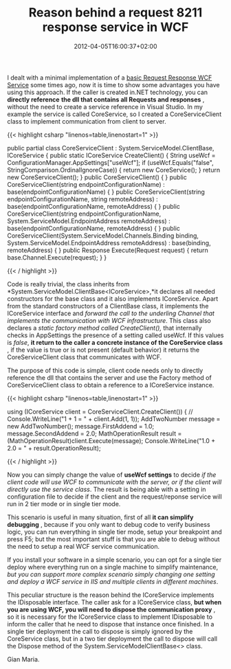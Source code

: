 ﻿---
title: "Reason behind a request 8211 response service in WCF"
description: ""
date: 2012-04-05T16:00:37+02:00
draft: false
tags: [Architecture,Wcf]
categories: [Software Architecture]
---
I dealt with a minimal implementation of a [basic Request Response WCF Service](http://www.codewrecks.com/blog/index.php/2012/03/12/basic-request-response-wcf-service/) some times ago, now it is time to show some advantages you have using this approach. If the caller is created in.NET technology, you can  **directly reference**  **the dll that contains all Requests and responses** , without the need to create a service reference in Visual Studio. In my example the service is called CoreService, so I created a CoreServiceClient class to implement communication from client to server.

{{< highlight csharp "linenos=table,linenostart=1" >}}


public partial class CoreServiceClient :
    System.ServiceModel.ClientBase<ICoreService>, ICoreService
{
    public static ICoreService CreateClient() {
        String useWcf = ConfigurationManager.AppSettings["useWcf"];
        if (useWcf.Equals("false", StringComparison.OrdinalIgnoreCase)) {
            return new CoreService();
        }
        return new CoreServiceClient();
    }
    public CoreServiceClient()
    {
    }
    public CoreServiceClient(string endpointConfigurationName) :
        base(endpointConfigurationName)
    {
    }
    public CoreServiceClient(string endpointConfigurationName, string remoteAddress) :
        base(endpointConfigurationName, remoteAddress)
    {
    }
    public CoreServiceClient(string endpointConfigurationName, System.ServiceModel.EndpointAddress remoteAddress) :
        base(endpointConfigurationName, remoteAddress)
    {
    }
    public CoreServiceClient(System.ServiceModel.Channels.Binding binding, System.ServiceModel.EndpointAddress remoteAddress) :
        base(binding, remoteAddress)
    {
    }
    public Response Execute(Request request)
    {
        return base.Channel.Execute(request);
    }
}

{{< / highlight >}}

Code is really trivial, the class inherits from *System.ServiceModel.ClientBase&lt;ICoreService&gt;,*it declares all needed constructors for the base class and it also implements ICoreService. Apart from the standard constructors of a ClientBase class, it implements the ICoreService interface and *forward the call to the underling Channel that implements the communication with WCF infrastructure*. This class also declares a *static factory method called CreateClient(),* that internally checks in AppSettings the presence of a setting called useWcf. If this values is *false*,  **it return to the caller a concrete instance of the CoreService class** , if the value is true or is not present (default behavior) it returns the CoreServiceClient class that communicates with WCF.

The purpose of this code is simple, client code needs only to directly reference the dll that contains the server and use the Factory method of CoreServiceClient class to obtain a reference to a ICoreService instance.

{{< highlight csharp "linenos=table,linenostart=1" >}}


using (ICoreService client = CoreServiceClient.CreateClient())
{
    // Console.WriteLine("1 + 1 = " + client.Add(1, 1));
    AddTwoNumber message = new AddTwoNumber();
    message.FirstAddend = 1.0;
    message.SecondAddend = 2.0;
    MathOperationResult result = (MathOperationResult)client.Execute(message);
    Console.WriteLine("1.0 + 2.0 = " + result.OperationResult);

{{< / highlight >}}

Now you can simply change the value of  **useWcf settings** to decide *if the client code will use WCF to communicate with the server, or if the client will directly use the service class*. The result is being able with a setting in configuration file to decide if the client and the request/reponse service will run in 2 tier mode or in single tier mode.

This scenario is useful in many situation, first of all  **it can simplify debugging** , because if you only want to debug code to verify business logic, you can run everything in single tier mode, setup your breakpoint and press F5; but the most important stuff is that you are able to debug without the need to setup a real WCF service communication.

If you install your software in a simple scenario, you can opt for a single tier deploy where everything run on a single machine to simplify maintenance, *but you can support more complex scenario simply changing one setting and deploy a WCF service in IIS and multiple clients in different machines*.

This peculiar structure is the reason behind the ICoreService implements the IDisposable interface. The caller ask for a ICoreService class,  **but when you are using WCF, you will need to dispose the communication proxy** , so it is necessary for the ICoreService class to implement IDisposable to inform the caller that he need to dispose that instance once finished. In a single tier deployment the call to dispose is simply ignored by the CoreService class, but in a two tier deployment the call to dispose will call the Dispose method of the System.ServiceModelClientBase&lt;&gt; class.

Gian Maria.
